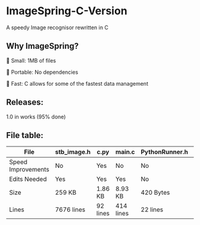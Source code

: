 # ImageSpring-C-Version
A speedy Image recognisor rewritten in C

## Why ImageSpring?
🐜 Small: 1MB of files

🧳 Portable: No dependencies

🚄 Fast: C allows for some of the fastest data management

## Releases:
1.0 in works (95% done)

## File table:

File | stb_image.h | c.py | main.c | PythonRunner.h | SyntaxChanges.h
--- | --- | --- | --- | --- | ---
Speed Improvements | No | Yes | No | No | No
Edits Needed | Yes | Yes | Yes | No | Yes
Size | 259 KB | 1.86 KB | 8.93 KB | 420 Bytes | 369 Bytes
Lines | 7676 lines | 92 lines | 414 lines | 22 lines | 32 lines
